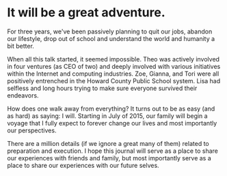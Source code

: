 # It will be a great adventure.

For three years, we've been passively planning to quit our jobs, abandon
our lifestyle, drop out of school and understand the world and humanity a
bit better.

When all this talk started, it seemed impossible.  Theo was actively
involved in four ventures (as CEO of two) and deeply involved with
various initiatives within the Internet and computing industries. Zoe,
Gianna, and Tori were all positively entrenched in the Howard County
Public School system.  Lisa had selfless and long hours trying to make
sure everyone survived their endeavors.

How does one walk away from everything?  It turns out to be as easy (and
as hard) as saying: I will.  Starting in July of 2015, our family will
begin a voyage that I fully expect to forever change our lives and most
importantly our perspectives.

There are a million details (if we ignore a great many of them) related to
preparation and execution.  I hope this journal will serve as a place to
share our experiences with friends and family, but most importantly serve as
a place to share our experiences with our future selves.
